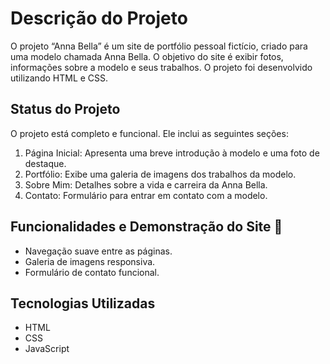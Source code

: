 # Descrição do Projeto
O projeto “Anna Bella” é um site de portfólio pessoal fictício, criado para uma modelo chamada Anna Bella. O objetivo do site é exibir fotos, informações sobre a modelo e seus trabalhos. O projeto foi desenvolvido utilizando HTML e CSS.

## Status do Projeto
O projeto está completo e funcional. Ele inclui as seguintes seções:

1. Página Inicial: Apresenta uma breve introdução à modelo e uma foto de destaque.
2. Portfólio: Exibe uma galeria de imagens dos trabalhos da modelo.
3. Sobre Mim: Detalhes sobre a vida e carreira da Anna Bella.
4. Contato: Formulário para entrar em contato com a modelo.

## Funcionalidades e Demonstração do Site 📸
- Navegação suave entre as páginas.
- Galeria de imagens responsiva.
- Formulário de contato funcional.

## Tecnologias Utilizadas
- HTML
- CSS
- JavaScript
